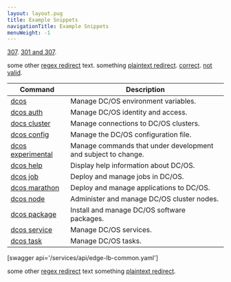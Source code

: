 ```yaml
---
layout: layout.pug
title: Example Snippets
navigationTitle: Example Snippets
menuWeight: -1
---
```


[307](/latest/installing/).
[301 and 307](/latest/installing/oss/).

some other [regex redirect](/service-docs/cassandra/) text.
something [plaintext redirect](/administration/admin-tutorials/installdatacenter/).
[correct](/services/cassandra/).
[not valid](/defnot/).

| Command | Description |
|---------|-------------|
| [dcos](/1.10/cli/command-reference/dcos)   | Manage DC/OS environment variables. |
| [dcos auth](/1.10/cli/command-reference/dcos-auth/)   |  Manage DC/OS identity and access. |
| [docs cluster](/1.10/cli/command-reference/dcos-cluster/) |  Manage connections to DC/OS clusters. |
| [dcos config](/1.10/cli/command-reference/dcos-config/) |  Manage the DC/OS configuration file. |
| [dcos experimental](/1.10/cli/command-reference/dcos-experimental/) | Manage commands that under development and subject to change. |
| [dcos help](/1.10/cli/command-reference/dcos-help/)    | Display help information about DC/OS.  |
| [dcos job](/1.10/cli/command-reference/dcos-job/)    | Deploy and manage jobs in DC/OS.  |
| [dcos marathon](/1.10/cli/command-reference/dcos-marathon/)  |  Deploy and manage applications to DC/OS.  |
| [dcos node](/1.10/cli/command-reference/dcos-node/)   |  Administer and manage DC/OS cluster nodes.  |
| [dcos package](/1.10/cli/command-reference/dcos-package/) | Install and manage DC/OS software packages. |
| [dcos service](/1.10/cli/command-reference/dcos-service/)  |  Manage DC/OS services.  |
| [dcos task](/1.10/cli/command-reference/dcos-task/)  |  Manage DC/OS tasks.  |

[swagger api='/services/api/edge-lb-common.yaml']

some other [regex redirect](/service-docs/cassandra/) text something [plaintext redirect](/administration/admin-tutorials/installdatacenter/).

[1]: /1.12/installing/oss/
[2]: /1.12/installing/something.png

